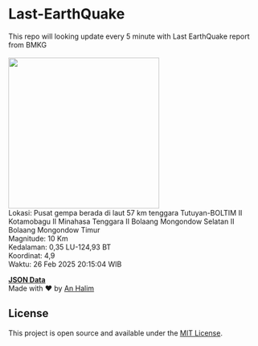 # Last-EarthQuake
This repo will looking update every 5 minute with Last EarthQuake report from BMKG
<br>
<br>
<img src="undefined" width="300"/>
<br>
Lokasi: Pusat gempa berada di laut 57 km tenggara Tutuyan-BOLTIM  II Kotamobagu II Minahasa Tenggara II Bolaang Mongondow Selatan II Bolaang Mongondow Timur <br>
Magnitude: 10 Km <br>
Kedalaman: 0,35 LU-124,93 BT <br>
Koordinat: 4,9 <br>
Waktu: 26 Feb 2025 20:15:04 WIB <br>

<a href="./data/data.json">**JSON Data**</a>
<br>
Made with ❤️ by <a href="https://github.com/an-halim">An Halim</a>
## License

This project is open source and available under the [MIT License](LICENSE).
